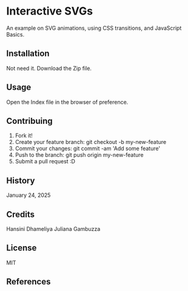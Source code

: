 # Interactive SVGs 
An example on SVG animations, using CSS transitions, and JavaScript Basics.

## Installation
Not need it. Download the Zip file.

## Usage
Open the Index file in the browser of preference.

## Contribuing
1. Fork it!
2. Create your feature branch: git checkout -b my-new-feature
3. Commit your changes: git commit -am 'Add some feature'
4. Push to the branch: git push origin my-new-feature
5. Submit a pull request :D

## History
January 24, 2025

## Credits
Hansini Dhameliya
Juliana Gambuzza

## License
MIT

## References
